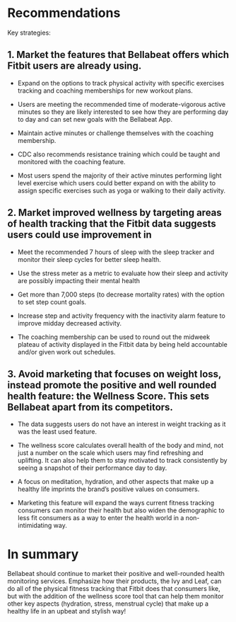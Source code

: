 # Recommendations
Key strategies:

## 1. Market the features that Bellabeat offers which Fitbit users are already using.

 * Expand on the options to track physical activity with specific exercises tracking and coaching memberships for new workout plans.

  * Users are meeting the recommended time of moderate-vigorous active minutes so they are likely interested to see how they are performing day to day and can set new goals with the Bellabeat App.

  * Maintain active minutes or challenge themselves with the coaching membership.  

   * CDC also recommends resistance training which could be taught and monitored with the coaching feature.

  * Most users spend the majority of their active minutes performing light level exercise which users could better expand on with the ability to assign specific exercises such as yoga or walking to their daily activity. 

## 2. Market improved wellness by targeting areas of health tracking that the Fitbit data suggests users could use improvement in

 * Meet the recommended 7 hours of sleep with the sleep tracker and monitor their sleep cycles for better sleep health. 

 * Use the stress meter as a metric to evaluate how their sleep and activity are possibly impacting their mental health 

 * Get more than 7,000 steps (to decrease mortality rates) with the option to set step count goals.

 * Increase step and activity frequency with the inactivity alarm feature to improve midday decreased activity. 

 * The coaching membership can be used to round out the midweek plateau of activity displayed in the Fitbit data by being held accountable and/or given work out schedules.

## 3. Avoid marketing that focuses on weight loss, instead promote the positive and well rounded health feature: the Wellness Score. This sets Bellabeat apart from its competitors. 

 * The data suggests users do not have an interest in weight tracking as it was the least used feature.

 * The wellness score calculates overall health of the body and mind, not just a number on the scale which users may find refreshing and uplifting. It can also help them to stay motivated to track consistently by seeing a snapshot of their performance day to day. 

  * A focus on meditation, hydration, and other aspects that make up a healthy life imprints the brand’s positive values on consumers. 

   * Marketing this feature will expand the ways current fitness tracking consumers can monitor their health but also widen the demographic to less fit consumers as a way to enter the health world in a non-intimidating way.

# In summary
 Bellabeat should continue to market their positive and well-rounded health monitoring services. Emphasize how their products, the Ivy and Leaf, can do all of the physical fitness tracking that Fitbit does that consumers like, but with the addition of the wellness score tool that can help them monitor other key aspects (hydration, stress, menstrual cycle) that make up a healthy life in an upbeat and stylish way!

